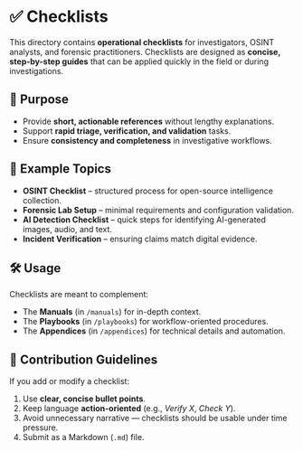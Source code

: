 # ✅ Checklists

This directory contains **operational checklists** for investigators, OSINT analysts, and forensic practitioners. Checklists are designed as **concise, step-by-step guides** that can be applied quickly in the field or during investigations.

## 🎯 Purpose

* Provide **short, actionable references** without lengthy explanations.
* Support **rapid triage, verification, and validation** tasks.
* Ensure **consistency and completeness** in investigative workflows.

## 📂 Example Topics

* **OSINT Checklist** – structured process for open-source intelligence collection.
* **Forensic Lab Setup** – minimal requirements and configuration validation.
* **AI Detection Checklist** – quick steps for identifying AI-generated images, audio, and text.
* **Incident Verification** – ensuring claims match digital evidence.

## 🛠️ Usage

Checklists are meant to complement:

* The **Manuals** (in `/manuals`) for in-depth context.
* The **Playbooks** (in `/playbooks`) for workflow-oriented procedures.
* The **Appendices** (in `/appendices`) for technical details and automation.

## 🤝 Contribution Guidelines

If you add or modify a checklist:

1. Use **clear, concise bullet points**.
2. Keep language **action-oriented** (e.g., *Verify X*, *Check Y*).
3. Avoid unnecessary narrative — checklists should be usable under time pressure.
4. Submit as a Markdown (`.md`) file.

